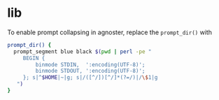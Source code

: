 # lib

To enable prompt collapsing in agnoster, replace the `prompt_dir()` with 

```sh
prompt_dir() {
  prompt_segment blue black $(pwd | perl -pe "
     BEGIN {
         binmode STDIN,  ':encoding(UTF-8)';
         binmode STDOUT, ':encoding(UTF-8)';
     }; s|^$HOME|~|g; s|/([^/])[^/]*(?=/)|/\$1|g
   ")
}
```